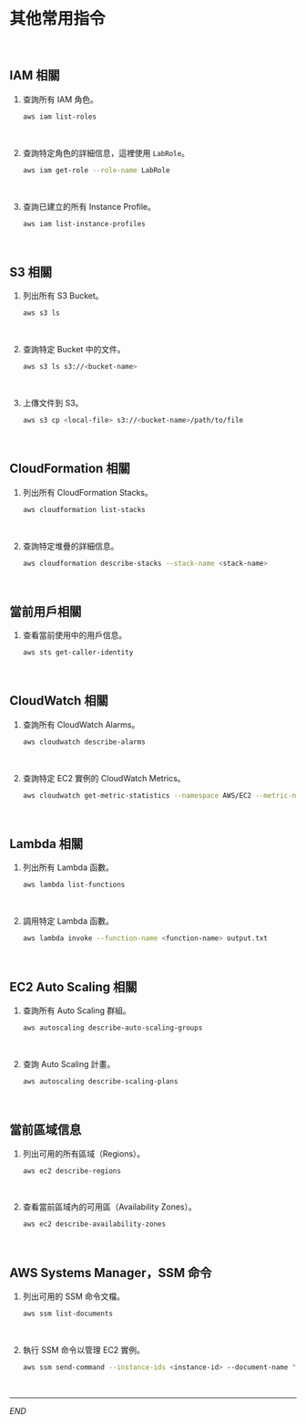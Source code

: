 # 其他常用指令 

<br>

## IAM 相關

1. 查詢所有 IAM 角色。

    ```bash
    aws iam list-roles
    ```

<br>

2. 查詢特定角色的詳細信息，這裡使用 `LabRole`。

    ```bash
    aws iam get-role --role-name LabRole
    ```

<br>

3. 查詢已建立的所有 Instance Profile。

    ```bash
    aws iam list-instance-profiles
    ```

<br>

## S3 相關

1. 列出所有 S3 Bucket。

    ```bash
    aws s3 ls
    ```

<br>

2. 查詢特定 Bucket 中的文件。

    ```bash
    aws s3 ls s3://<bucket-name>
    ```

<br>

3. 上傳文件到 S3。

    ```bash
    aws s3 cp <local-file> s3://<bucket-name>/path/to/file
    ```

<br>

## CloudFormation 相關

1. 列出所有 CloudFormation Stacks。

    ```bash
    aws cloudformation list-stacks
    ```

<br>

2. 查詢特定堆疊的詳細信息。

    ```bash
    aws cloudformation describe-stacks --stack-name <stack-name>
    ```

<br>

## 當前用戶相關

1. 查看當前使用中的用戶信息。

    ```bash
    aws sts get-caller-identity
    ```

<br>

## CloudWatch 相關

1. 查詢所有 CloudWatch Alarms。

    ```bash
    aws cloudwatch describe-alarms
    ```

<br>

2. 查詢特定 EC2 實例的 CloudWatch Metrics。

    ```bash
    aws cloudwatch get-metric-statistics --namespace AWS/EC2 --metric-name CPUUtilization --dimensions Name=InstanceId,Value=<instance-id> --start-time 2023-09-01T00:00:00Z --end-time 2023-09-05T23:59:59Z --period 300 --statistics Average
    ```

<br>

## Lambda 相關

1. 列出所有 Lambda 函數。

    ```bash
    aws lambda list-functions
    ```

<br>

2. 調用特定 Lambda 函數。

    ```bash
    aws lambda invoke --function-name <function-name> output.txt
    ```

<br>

## EC2 Auto Scaling 相關

1. 查詢所有 Auto Scaling 群組。

    ```bash
    aws autoscaling describe-auto-scaling-groups
    ```

<br>

2. 查詢 Auto Scaling 計畫。

    ```bash
    aws autoscaling describe-scaling-plans
    ```

<br>

## 當前區域信息

1. 列出可用的所有區域（Regions）。

    ```bash
    aws ec2 describe-regions
    ```

<br>

2. 查看當前區域內的可用區（Availability Zones）。

    ```bash
    aws ec2 describe-availability-zones
    ```

<br>

## AWS Systems Manager，SSM 命令

1. 列出可用的 SSM 命令文檔。

    ```bash
    aws ssm list-documents
    ```

<br>

2. 執行 SSM 命令以管理 EC2 實例。

    ```bash
    aws ssm send-command --instance-ids <instance-id> --document-name "AWS-RunShellScript" --parameters commands="uptime"
    ```

<br>

___

_END_
